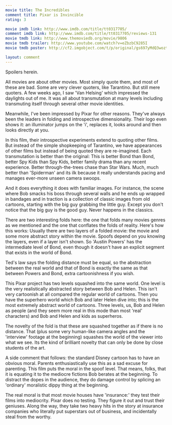 ```yaml
---
movie title: The Incredibles
comment title: Pixar is Invincible
rating: 3

movie imdb link: http://www.imdb.com/title/tt0317705/
comment imdb link: http://www.imdb.com/title/tt0317705/reviews-131
movie tmdb link: http://www.themoviedb.org/movie/9806
movie tmdb trailer: http://www.youtube.com/watch?v=eZbzbC9285I
movie tmdb poster: http://cf2.imgobject.com/t/p/original/gs697yMdQ3woztSfcLkgOyNTz5l.jpg

layout: comment
---
```


Spoilers herein.

All movies are about other movies. Most simply quote them, and most of these are bad. Some are very clever quoters, like Tarantino. But still mere quoters. A few weeks ago, I saw 'Van Helsing' which impressed the daylights out of me. It was all about transmutation at many levels including transmuting itself through several other movie identities.

Meanwhile, I've been impressed by Pixar for other reasons. They've always been the leaders in folding and introspective dimensionality. Their logo even shows it: an illuminator jumps on the 'i', replaces it, looks around and then looks directly at you.

In this film, their introspective experiments extend to quoting other films. But instead of the simple shopkeeping of Tarantino, we have appearances of other films but instead of being quoted they are re-imagined. Each transmutation is better than the original: This is better Bond than Bond, better Spy Kids than Spy Kids, better family drama than any recent experience. Better through-the-trees chase than Star Wars. Much, much better than 'Spiderman' and its ilk because it really understands pacing and manages ever-more unseen camera swoops.

And it does everything it does with familiar images. For instance, the scene where Bob smacks his boss through several walls and he ends up wrapped in bandages and in traction is a collection of classic images from old cartoons, starting with the big guy grabbing the little guy. Except you don't notice that the big guy is the good guy. Never happens in the classics.

There are two interesting folds here: the one that folds many movies genres as we mentioned and the one that conflates the folds of reality. Here's how this works: Usually there are two layers of a folded movie: the movie and some more abstract story within the movie. Spoofs depend on you knowing the layers, even if a layer isn't shown. So 'Austin Powers' has the intermediate level of Bond, even though it doesn't have an explicit segment that exists in the world of Bond. 

Ted's law says the folding distance must be equal, so the abstraction between the real world and that of Bond is exactly the same as that between Powers and Bond, extra cartoonishness if you wish.

This Pixar project has two levels squashed into the same world. One level is the very realistically abstracted story between Bob and Helen. This isn't very cartoonish at all compared the regular world of cartoons. Then you have the superhero world which Bob and later Helen dive into; this is the most extremely abstract world of cartoons. Three levels, us, Bob and Helen as people (and they seem more real in this mode than most 'real' characters) and Bob and Helen and kids as superheros.

The novelty of the fold is that these are squashed together as if there is no distance. That (plus some very human-like camera angles and the 'interview' footage at the beginning) squashes the world of the viewer into what we see. Its the kind of brilliant novelty that can only be done by close students of the art.

A side comment that follows: the standard Disney cartoon has to have an obvious moral. Parents enthusiastically use this as a sad excuse for parenting. This film puts the moral in the spoof level. That means, folks, that it is equating it to the mediocre fictions Bob berates at the beginning. To distract the dopes in the audience, they do damage control by splicing an 'ordinary' moralistic dippy thing at the beginning.

The real moral is that most movie houses have 'insurance:' they test their films into mediocrity. Pixar does no testing. They figure it out and trust their geniuses. Along the way, they take two heavy hits in the story at insurance companies who literally put superstars out of business, and incidentally steal from the worthy.